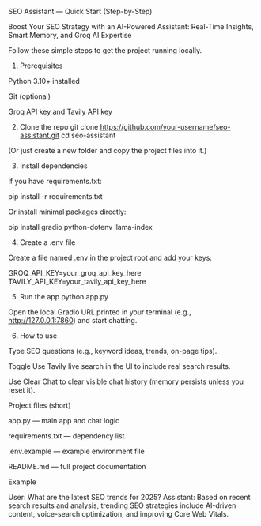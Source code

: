 SEO Assistant — Quick Start (Step-by-Step)

Boost Your SEO Strategy with an AI-Powered Assistant: Real-Time Insights, Smart Memory, and Groq AI Expertise

Follow these simple steps to get the project running locally.

1. Prerequisites

Python 3.10+ installed

Git (optional)

Groq API key and Tavily API key

2. Clone the repo
git clone https://github.com/your-username/seo-assistant.git
cd seo-assistant


(Or just create a new folder and copy the project files into it.)

3. Install dependencies

If you have requirements.txt:

pip install -r requirements.txt


Or install minimal packages directly:

pip install gradio python-dotenv llama-index

4. Create a .env file

Create a file named .env in the project root and add your keys:

GROQ_API_KEY=your_groq_api_key_here
TAVILY_API_KEY=your_tavily_api_key_here

5. Run the app
python app.py


Open the local Gradio URL printed in your terminal (e.g., http://127.0.0.1:7860) and start chatting.

6. How to use

Type SEO questions (e.g., keyword ideas, trends, on-page tips).

Toggle Use Tavily live search in the UI to include real search results.

Use Clear Chat to clear visible chat history (memory persists unless you reset it).

Project files (short)

app.py — main app and chat logic

requirements.txt — dependency list

.env.example — example environment file

README.md — full project documentation

Example

User: What are the latest SEO trends for 2025?
Assistant: Based on recent search results and analysis, trending SEO strategies include AI-driven content, voice-search optimization, and improving Core Web Vitals.